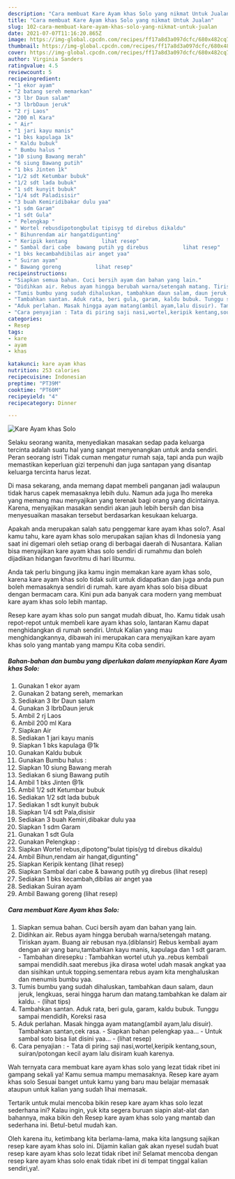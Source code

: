 ```yaml
---
description: "Cara membuat Kare Ayam khas Solo yang nikmat Untuk Jualan"
title: "Cara membuat Kare Ayam khas Solo yang nikmat Untuk Jualan"
slug: 102-cara-membuat-kare-ayam-khas-solo-yang-nikmat-untuk-jualan
date: 2021-07-07T11:16:20.865Z
image: https://img-global.cpcdn.com/recipes/ff17a8d3a097dcfc/680x482cq70/kare-ayam-khas-solo-foto-resep-utama.jpg
thumbnail: https://img-global.cpcdn.com/recipes/ff17a8d3a097dcfc/680x482cq70/kare-ayam-khas-solo-foto-resep-utama.jpg
cover: https://img-global.cpcdn.com/recipes/ff17a8d3a097dcfc/680x482cq70/kare-ayam-khas-solo-foto-resep-utama.jpg
author: Virginia Sanders
ratingvalue: 4.5
reviewcount: 5
recipeingredient:
- "1 ekor ayam"
- "2 batang sereh memarkan"
- "3 lbr Daun salam"
- "3 lbrbDaun jeruk"
- "2 rj Laos"
- "200 ml Kara"
- " Air"
- "1 jari kayu manis"
- "1 bks kapulaga 1k"
- " Kaldu bubuk"
- " Bumbu halus "
- "10 siung Bawang merah"
- "6 siung Bawang putih"
- "1 bks Jinten 1k"
- "1/2 sdt Ketumbar bubuk"
- "1/2 sdt lada bubuk"
- "1 sdt kunyit bubuk"
- "1/4 sdt Paladisisir"
- "3 buah Kemiridibakar dulu yaa"
- "1 sdm Garam"
- "1 sdt Gula"
- " Pelengkap "
- " Wortel rebusdipotongbulat tipisyg td direbus dikaldu"
- " Bihunrendam air hangatdigunting"
- " Keripik kentang           lihat resep"
- " Sambal dari cabe  bawang putih yg direbus           lihat resep"
- "1 bks kecambahdibilas air anget yaa"
- " Suiran ayam"
- " Bawang goreng           lihat resep"
recipeinstructions:
- "Siapkan semua bahan. Cuci bersih ayam dan bahan yang lain."
- "Didihkan air. Rebus ayam hingga berubah warna/setengah matang. Tiriskan ayam. Buang air rebusan nya.(diblansir) Rebus kembali ayam dengan air yang baru,tambahkan kayu manis, kapulaga dan 1 sdt garam. Tambahan diresepku : Tambahkan wortel utuh ya..rebus kembali sampai mendidih.saat merebus jika dirasa wotel udah masak angkat yaa dan sisihkan untuk topping.sementara rebus ayam kita menghaluskan dan menumis bumbu yaa."
- "Tumis bumbu yang sudah dihaluskan, tambahkan daun salam, daun jeruk, lengkuas, serai hingga harum dan matang.tambahkan ke dalam air kaldu.           (lihat tips)"
- "Tambahkan santan. Aduk rata, beri gula, garam, kaldu bubuk. Tunggu sampai mendidih, Koreksi rasa"
- "Aduk perlahan. Masak hingga ayam matang(ambil ayam,lalu disuir). Tambahkan santan,cek rasa. Siapkan bahan pelengkap yaa... Untuk sambal soto bisa liat disini yaa...           (lihat resep)"
- "Cara penyajian : Tata di piring saji nasi,wortel,keripik kentang,soun, suiran/potongan kecil ayam lalu disiram kuah karenya."
categories:
- Resep
tags:
- kare
- ayam
- khas

katakunci: kare ayam khas 
nutrition: 253 calories
recipecuisine: Indonesian
preptime: "PT39M"
cooktime: "PT60M"
recipeyield: "4"
recipecategory: Dinner

---
```



![Kare Ayam khas Solo](https://img-global.cpcdn.com/recipes/ff17a8d3a097dcfc/680x482cq70/kare-ayam-khas-solo-foto-resep-utama.jpg)

Selaku seorang wanita, menyediakan masakan sedap pada keluarga tercinta adalah suatu hal yang sangat menyenangkan untuk anda sendiri. Peran seorang istri Tidak cuman mengatur rumah saja, tapi anda pun wajib memastikan keperluan gizi terpenuhi dan juga santapan yang disantap keluarga tercinta harus lezat.

Di masa  sekarang, anda memang dapat membeli panganan jadi walaupun tidak harus capek memasaknya lebih dulu. Namun ada juga lho mereka yang memang mau menyajikan yang terenak bagi orang yang dicintainya. Karena, menyajikan masakan sendiri akan jauh lebih bersih dan bisa menyesuaikan masakan tersebut berdasarkan kesukaan keluarga. 



Apakah anda merupakan salah satu penggemar kare ayam khas solo?. Asal kamu tahu, kare ayam khas solo merupakan sajian khas di Indonesia yang saat ini digemari oleh setiap orang di berbagai daerah di Nusantara. Kalian bisa menyajikan kare ayam khas solo sendiri di rumahmu dan boleh dijadikan hidangan favoritmu di hari liburmu.

Anda tak perlu bingung jika kamu ingin memakan kare ayam khas solo, karena kare ayam khas solo tidak sulit untuk didapatkan dan juga anda pun boleh memasaknya sendiri di rumah. kare ayam khas solo bisa dibuat dengan bermacam cara. Kini pun ada banyak cara modern yang membuat kare ayam khas solo lebih mantap.

Resep kare ayam khas solo pun sangat mudah dibuat, lho. Kamu tidak usah repot-repot untuk membeli kare ayam khas solo, lantaran Kamu dapat menghidangkan di rumah sendiri. Untuk Kalian yang mau menghidangkannya, dibawah ini merupakan cara menyajikan kare ayam khas solo yang mantab yang mampu Kita coba sendiri.

<!--inarticleads1-->

##### Bahan-bahan dan bumbu yang diperlukan dalam menyiapkan Kare Ayam khas Solo:

1. Gunakan 1 ekor ayam
1. Gunakan 2 batang sereh, memarkan
1. Sediakan 3 lbr Daun salam
1. Gunakan 3 lbrbDaun jeruk
1. Ambil 2 rj Laos
1. Ambil 200 ml Kara
1. Siapkan  Air
1. Sediakan 1 jari kayu manis
1. Siapkan 1 bks kapulaga @1k
1. Gunakan  Kaldu bubuk
1. Gunakan  Bumbu halus :
1. Siapkan 10 siung Bawang merah
1. Sediakan 6 siung Bawang putih
1. Ambil 1 bks Jinten @1k
1. Ambil 1/2 sdt Ketumbar bubuk
1. Sediakan 1/2 sdt lada bubuk
1. Sediakan 1 sdt kunyit bubuk
1. Siapkan 1/4 sdt Pala,disisir
1. Sediakan 3 buah Kemiri,dibakar dulu yaa
1. Siapkan 1 sdm Garam
1. Gunakan 1 sdt Gula
1. Gunakan  Pelengkap :
1. Siapkan  Wortel rebus,dipotong&#34;bulat tipis(yg td direbus dikaldu)
1. Ambil  Bihun,rendam air hangat,digunting&#34;
1. Siapkan  Keripik kentang           (lihat resep)
1. Siapkan  Sambal dari cabe &amp; bawang putih yg direbus           (lihat resep)
1. Sediakan 1 bks kecambah,dibilas air anget yaa
1. Sediakan  Suiran ayam
1. Ambil  Bawang goreng           (lihat resep)




<!--inarticleads2-->

##### Cara membuat Kare Ayam khas Solo:

1. Siapkan semua bahan. Cuci bersih ayam dan bahan yang lain.
1. Didihkan air. Rebus ayam hingga berubah warna/setengah matang. Tiriskan ayam. Buang air rebusan nya.(diblansir) Rebus kembali ayam dengan air yang baru,tambahkan kayu manis, kapulaga dan 1 sdt garam. - Tambahan diresepku : Tambahkan wortel utuh ya..rebus kembali sampai mendidih.saat merebus jika dirasa wotel udah masak angkat yaa dan sisihkan untuk topping.sementara rebus ayam kita menghaluskan dan menumis bumbu yaa.
1. Tumis bumbu yang sudah dihaluskan, tambahkan daun salam, daun jeruk, lengkuas, serai hingga harum dan matang.tambahkan ke dalam air kaldu. -           (lihat tips)
1. Tambahkan santan. Aduk rata, beri gula, garam, kaldu bubuk. Tunggu sampai mendidih, Koreksi rasa
1. Aduk perlahan. Masak hingga ayam matang(ambil ayam,lalu disuir). Tambahkan santan,cek rasa. - Siapkan bahan pelengkap yaa... - Untuk sambal soto bisa liat disini yaa... -           (lihat resep)
1. Cara penyajian : - Tata di piring saji nasi,wortel,keripik kentang,soun, suiran/potongan kecil ayam lalu disiram kuah karenya.




Wah ternyata cara membuat kare ayam khas solo yang lezat tidak ribet ini gampang sekali ya! Kamu semua mampu memasaknya. Resep kare ayam khas solo Sesuai banget untuk kamu yang baru mau belajar memasak ataupun untuk kalian yang sudah lihai memasak.

Tertarik untuk mulai mencoba bikin resep kare ayam khas solo lezat sederhana ini? Kalau ingin, yuk kita segera buruan siapin alat-alat dan bahannya, maka bikin deh Resep kare ayam khas solo yang mantab dan sederhana ini. Betul-betul mudah kan. 

Oleh karena itu, ketimbang kita berlama-lama, maka kita langsung sajikan resep kare ayam khas solo ini. Dijamin kalian gak akan nyesel sudah buat resep kare ayam khas solo lezat tidak ribet ini! Selamat mencoba dengan resep kare ayam khas solo enak tidak ribet ini di tempat tinggal kalian sendiri,ya!.

